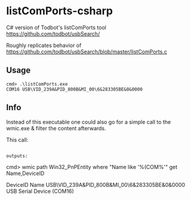 # listComPorts-csharp
C# version of Todbot's listComPorts tool https://github.com/todbot/usbSearch/

Roughly replicates behavior of https://github.com/todbot/usbSearch/blob/master/listComPorts.c


## Usage
```
cmd> .\listComPorts.exe
COM16 USB\VID_239A&PID_800B&MI_00\6&283305BE&0&0000
```

## Info
Instead of this executable one could also go for a simple call to the wmic.exe & filter the content afterwards.

This call:
``` 

outputs:

```
cmd> wmic path Win32_PnPEntity where "Name like '%(COM%'" get Name,DeviceID

DeviceID                                       Name
USB\VID_239A&PID_800B&MI_00\6&283305BE&0&0000  USB Serial Device (COM16)

```
